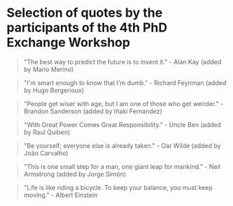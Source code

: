 # Selection of quotes by the participants of the 4th PhD Exchange Workshop

> "The best way to predict the future is to invent it." - Alan Kay (added by Mario Merino)

> "I'm smart enough to know that I'm dumb." - Richard Feynman (added by Hugo Bergerioux)

> "People get wiser with age, but I am one of those who get weirder." - Brandon Sanderson (added by Iñaki Fernandez)


> "With Great Power Comes Great Responsibility." - Uncle Ben (added by Raul Quiben)


> "Be yourself; everyone else is already taken." - Oar Wilde (added by João Carvalho)

> "This is one small step for a man, one giant leap for mankind." - Neil Armstrong (added by Jorge Simón)

> "Life is like riding a bicycle. To keep your balance, you must keep moving." - Albert Einstein